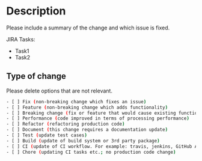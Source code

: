 # Description

Please include a summary of the change and which issue is fixed.

JIRA Tasks:

- Task1
- Task2

## Type of change

Please delete options that are not relevant.

```bash
- [ ] Fix (non-breaking change which fixes an issue)
- [ ] Feature (non-breaking change which adds functionality)
- [ ] Breaking change (fix or feature that would cause existing functionality to not work as expected)
- [ ] Performance (code improved in terms of processing performance)
- [ ] Refactor (refactoring production code)
- [ ] Document (this change requires a documentation update)
- [ ] Test (update test cases)
- [ ] Build (update of build system or 3rd party package)
- [ ] CI (update of CI workflow. For example: travis, jenkins, GitHub Action)
- [ ] Chore (updating CI tasks etc.; no production code change)
```
